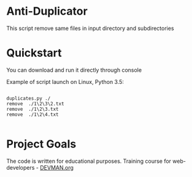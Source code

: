 # Anti-Duplicator

This script remove same files in input directory and subdirectories

# Quickstart

You can download and run it directly through console

Example of script launch on Linux, Python 3.5:

```#!bash

duplicates.py ./
remove  ./1\2\3\2.txt
remove  ./1\2\3.txt
remove  ./1\2\4.txt


```

# Project Goals

The code is written for educational purposes. Training course for web-developers - [DEVMAN.org](https://devman.org)
